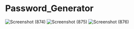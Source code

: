 # Password_Generator
![Screenshot (874)](https://github.com/MohdAbid99/Password_Generator/assets/141392230/9e678962-7659-4ae6-acd0-134d04304355)
![Screenshot (875)](https://github.com/MohdAbid99/Password_Generator/assets/141392230/3bb7e4fa-ac6c-4ccd-a70e-2cbc698f9d80)
![Screenshot (876)](https://github.com/MohdAbid99/Password_Generator/assets/141392230/4cac3aad-6b45-4631-a539-6cf6ad87b4ea)
